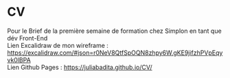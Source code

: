 # CV
Pour le Brief de la première semaine de formation chez Simplon en tant que dév Front-End <br/>
Lien Excalidraw de mon wireframe : https://excalidraw.com/#json=r0NeV8QtfSpOQN8zhpy6W,gKE9jifzhPVpEqyvk0lBPA
<br/>
Lien Github Pages : https://juliabadita.github.io/CV/
